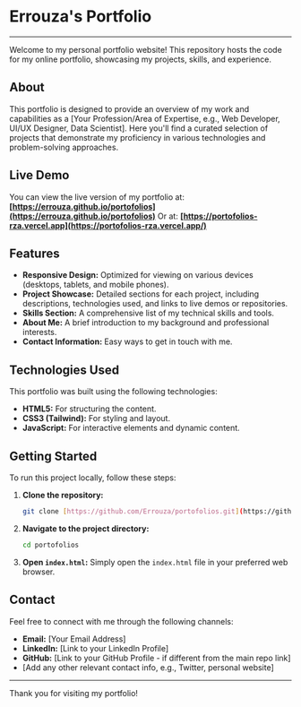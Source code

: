 # Errouza's Portfolio

---

Welcome to my personal portfolio website! This repository hosts the code for my online portfolio, showcasing my projects, skills, and experience.

## About

This portfolio is designed to provide an overview of my work and capabilities as a [Your Profession/Area of Expertise, e.g., Web Developer, UI/UX Designer, Data Scientist]. Here you'll find a curated selection of projects that demonstrate my proficiency in various technologies and problem-solving approaches.

## Live Demo

You can view the live version of my portfolio at:
**[https://errouza.github.io/portofolios](https://errouza.github.io/portofolios)**
Or at:
**[https://portofolios-rza.vercel.app](https://portofolios-rza.vercel.app/)**

## Features

* **Responsive Design:** Optimized for viewing on various devices (desktops, tablets, and mobile phones).
* **Project Showcase:** Detailed sections for each project, including descriptions, technologies used, and links to live demos or repositories.
* **Skills Section:** A comprehensive list of my technical skills and tools.
* **About Me:** A brief introduction to my background and professional interests.
* **Contact Information:** Easy ways to get in touch with me.

## Technologies Used

This portfolio was built using the following technologies:

* **HTML5:** For structuring the content.
* **CSS3 (Tailwind):** For styling and layout.
* **JavaScript:** For interactive elements and dynamic content.


## Getting Started

To run this project locally, follow these steps:

1.  **Clone the repository:**
    ```bash
    git clone [https://github.com/Errouza/portofolios.git](https://github.com/Errouza/portofolios.git)
    ```
2.  **Navigate to the project directory:**
    ```bash
    cd portofolios
    ```
3.  **Open `index.html`:**
    Simply open the `index.html` file in your preferred web browser.

## Contact

Feel free to connect with me through the following channels:

* **Email:** [Your Email Address]
* **LinkedIn:** [Link to your LinkedIn Profile]
* **GitHub:** [Link to your GitHub Profile - if different from the main repo link]
* [Add any other relevant contact info, e.g., Twitter, personal website]

---

Thank you for visiting my portfolio!
